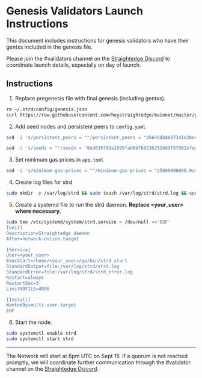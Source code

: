 # Genesis Validators Launch Instructions

This document includes instructions for genesis validators who have their gentxs included in the genesis file.

Please join the #validators channel on the [Straightedge Discord](https://discord.gg/rbamhbC) to coordinate launch details, especially on day of launch.

## Instructions

1. Replace pregenesis file with final genesis (including gentxs).

```sh
rm ~/.strd/config/genesis.json
curl https://raw.githubusercontent.com/heystraightedge/mainnet/master/genesis.json -o ~/.strd/config/genesis.json
```

2. Add seed nodes and persistent peers to `config.yaml`

```sh
sed -i 's/persistent_peers = ""/persistent_peers = "d564ddb8017341e2bedf21487ae1d5b6d4797538@104.248.126.170:26656,346ec9481a0602ccf8d9b53138478302d0b771e9@54.36.124.100:26656,7539c53eb9893a72f2e6452ffbff4a67b9cfbec2@192.168.1.4:26656,ef29383c769d4ff7332d4c819807bb515c601067@134.122.32.31:26656,fab01981f7224665808585603dc3d68053b901cb@192.168.178.31:26656"/g' ~/.strd/config/config.toml

sed -i 's/seeds = ""/seeds = "8ad635f89a1595fad6b7b0236252b89f57d62efe@45.55.55.244:26656"/g' ~/.strd/config/config.toml
```

3. Set minimum gas prices in `app.toml`

```sh
sed -i 's/minimum-gas-prices = ""/minimum-gas-prices = "25000000000.0astr"/g' ~/.strd/config/app.toml 
```

4. Create log files for strd

```sh
sudo mkdir -p /var/log/strd && sudo touch /var/log/strd/strd.log && sudo touch /var/log/strd/strd_error.log
```

5. Create a systemd file to run the strd daemon. **Replace <your_user> where necessary.**

```sh
sudo tee /etc/systemd/system/strd.service > /dev/null <<'EOF'
[Unit]
Description=Straightedge daemon
After=network-online.target

[Service]
User=<your_user>
ExecStart=/home/<your_user>/go/bin/strd start
StandardOutput=file:/var/log/strd/strd.log
StandardError=file:/var/log/strd/strd_error.log
Restart=always
RestartSec=3
LimitNOFILE=4096

[Install]
WantedBy=multi-user.target
EOF
```

6. Start the node.

```sh
sudo systemctl enable strd
sudo systemctl start strd
```

---

The Network will start at 6pm UTC on Sept 15.  If a quorum is not reached promptly, we will coordinate further communication through the #validator channel on the [Straightedge Discord](https://discord.gg/rbamhbC).
